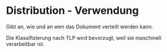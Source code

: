 # Distribution - Verwendung

Gibt an, wie und an wen das Dokument verteilt werden kann.

Die Klassifizierung nach TLP wird bevorzugt, weil sie maschinell verarbeitbar ist.
